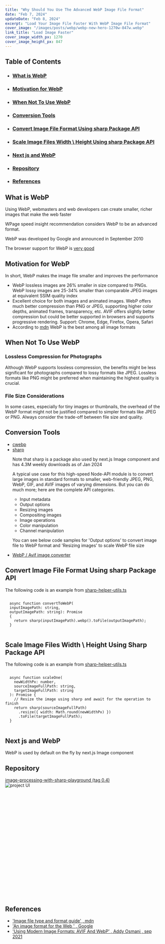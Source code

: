 ```yaml
---
title: "Why Should You Use The Advanced WebP Image File Format"
date: "Feb 7, 2024"
updateDate: "Feb 8, 2024"
excerpt: "Load Your Image File Faster With WebP Image File Format"
cover_image: "/images/posts/webp/webp-new-hero-1270w-847w.webp"
link_title: "Load Image Faster"
cover_image_width_px: 1270
cover_image_height_px: 847
---
```


<h2>Table of Contents</h2>
<nav>
  <ul>
    <li><h3><a href="#what-is-it">What is WebP</a></h3></li>
    <li><h3><a href="#motivation">Motivation for WebP</a></h3></li>
    <li><h3><a href="#when-not-to-use-webp">When Not To Use WebP</a></h3></li>
    <li><h3><a href="#tools">Conversion Tools</a></h3></li>
    <li><h3><a href="#convert-to-webp">Convert Image File Format Using sharp Package API</a></h3></li>
    <li><h3><a href="#scale-image-file">Scale Image Files Width \ Height Using sharp Package API</a></h3></li>
    <li><h3><a href="#next-js-and-webp">Next js and WebP</a></h3></li>
    <li><h3><a href="#repository">Repository</a></h3></li>
    <li><h3><a href="#references">References</a></h3></li>
  </ul>
</nav>

<section id="what-is-it">
  <h2>What is WebP</h2>
  <p>Using WebP, webmasters and web developers can create smaller, richer images that make the web faster</p>
  <p>WPage speed insight recommendation considers WebP to be an advanced format.</p>
  <p>WebP was developed by Google and announced in September 2010</p>
  <p>The browser support for WebP is <a href='https://caniuse.com/webp'>very good</a></p>
  
</section>

<section id="motivation">
  <h2>Motivation for WebP</h2>
  In short, WebP makes the image file smaller and improves the performance

  <ul>
    <li>WebP lossless images are 26% smaller in size compared to PNGs. WebP lossy images are 25-34% smaller than comparable JPEG images at equivalent SSIM quality index</li>
    <li>Excellent choice for both images and animated images. WebP offers much better compression than PNG or JPEG, supporting higher color depths, animated frames, transparency, etc. AVIF offers slightly better compression but could be better supported in browsers and supports progressive rendering. Support: Chrome, Edge, Firefox, Opera, Safari</li>
    <li>According to <a href='https://developer.mozilla.org/en-US/docs/Web/Media/Formats/Image_types'>mdn</a> WebP is the best among all image formats</li>
  </ul>

</section>

<section id="when-not-to-use-webp">
  <h2>When Not To Use WebP</h2>
  <h3>Lossless Compression for Photographs</h3>
  Although WebP supports lossless compression, the benefits might be less significant for photographs compared to lossy formats like JPEG. Lossless formats like PNG might be preferred when maintaining the highest quality is crucial.

  <h3>File Size Considerations</h3>
   In some cases, especially for tiny images or thumbnails, the overhead of the WebP format might not be justified compared to simpler formats like JPEG or PNG. Always consider the trade-off between file size and quality.
</section>

<section id="tools">
  <h2>Conversion Tools</h2>
  <ul>
  <li><a href='https://developers.google.com/speed/webp/docs/cwebp'>cwebp</a></li>
  <li><a href='https://sharp.pixelplumbing.com/'>sharp</a>
  <p> Note that sharp is a package also used by next.js Image component and has 4.3M weekly downloads as of Jan 2024</p>
  <p>A typical use case for this high-speed Node-API module is to convert large images in standard formats to smaller, web-friendly JPEG, PNG, WebP, GIF, and AVIF images of varying dimensions. But you can do much more; here are the complete API categories.
  <ul>
    <li>Input metadata</li>
    <li>Output options</li>
    <li>Resizing images</li>
    <li>Compositing images</li>
    <li>Image operations</li>
    <li>Color manipulation</li>
    <li>Channel manipulation</li>
  </ul>
  </p>
  <p>You can see below code samples for 'Output options' to convert image file to WebP format and 'Resizing images' to scale WebP file size</p>
  </li>
  <li><a href='https://chromewebstore.google.com/detail/webp-avif-image-converter/pbcfbdlbkdfobidmdoondbgdfpjolhci'>WebP / Avif image converter</a></li>

  </ul>
</section>

<section id="convert-to-webp">
  <h2>Convert Image File Format Using sharp Package API</h2>

The following code is an example from <a href='https://github.com/NathanKr/image-processing-with-sharp-playground/blob/main/src/utils/server/sharp-helper-utils.ts'>sharp-helper-utils.ts</a>

<pre>
<code class='language-typescript'>
  async function convertToWebP(
  inputImagePath: string,
  outputImagePath: string): Promise 
  {
    return sharp(inputImagePath).webp().toFile(outputImagePath);
  }
</code>
</pre>

</section>

<section id="scale-image-file">
  <h2>Scale Image Files Width \ Height Using Sharp Package API</h2>
  The following code is an example from <a href='https://github.com/NathanKr/image-processing-with-sharp-playground/blob/main/src/utils/server/sharp-helper-utils.ts'>sharp-helper-utils.ts</a>

<pre>
<code class='language-typescript'>
  async function scaleOne(
    newWidthPx: number,
    sourceImageFullPath: string,
    targetImageFullPath: string
  ): Promise<OutputInfo> {
    // Resize the image using sharp and await for the operation to finish
    return sharp(sourceImageFullPath)
      .resize({ width: Math.round(newWidthPx) })
      .toFile(targetImageFullPath);
  }
</code>
</pre>

</section>

<section id="next-js-and-webp">
  <h2>Next js and WebP</h2>
   WebP is used by default on the fly by next.js Image component
</section>

<section id="repository">
  <h2>Repository</h2>
  <a href='https://github.com/NathanKr/image-processing-with-sharp-playground'>image-processing-with-sharp-playground (tag 0.4)</a>
  <div style='max-width:768px;position:relative;aspect-ratio:709 / 518'>
    <img loading="lazy" 
      src='/images/posts/webp/repo.webp' 
      srcset='/images/posts/webp/repo.webp 709w,
              /images/scaled/posts/webp/repo-532w.webp 532w,
              /images/scaled/posts/webp/repo-355w.webp 355w'
      alt='project UI' title='project UI'/>
  </div>
</section>

<section id="references">
  <h2>References</h2>
  <ul>
    <li><a href='https://developer.mozilla.org/en-US/docs/Web/Media/Formats/Image_types'>'Image file type and format guide' , mdn</a></li>
    <li><a href='https://developers.google.com/speed/webp'>'An image format for the Web
' , Google</a></li>
    <li><a href='https://www.smashingmagazine.com/2021/09/modern-image-formats-avif-webp/'>'Using Modern Image Formats: AVIF And WebP' , Addy Osmani , sep 2021 </a></li>
  </ul>
</section>

